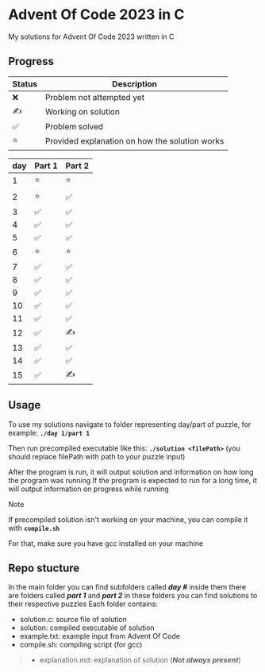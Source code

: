 # Advent Of Code 2023 in C

My solutions for Advent Of Code 2023 written in C

## Progress
| Status | Description |
| ------ | ----------- |
| ❌     | Problem not attempted yet |
| ✍     | Working on solution |
| ✅     | Problem solved |
| ⭐     | Provided explanation on how the solution works |

| day | Part 1 | Part 2 |
|-----|--------|--------|
| 1   |  ⭐   |   ⭐   |
| 2   |  ⭐   |   ✅   |
| 3   |  ✅   |   ✅   |
| 4   |  ✅   |   ✅   |
| 5   |  ✅   |   ✅   |
| 6   |  ⭐   |   ⭐   |
| 7   |  ✅   |   ✅   |
| 8   |  ✅   |   ✅   |
| 9   |  ✅   |   ✅   |
| 10  |  ✅   |   ✅   |
| 11  |  ✅   |   ✅   |
| 12  |  ✅   |   ✍   |
| 13  |  ✅   |   ✅   |
| 14  |  ✅   |   ✅   |
| 15  |  ✅   |   ✍   |




## Usage
To use my solutions navigate to folder representing day/part of puzzle, for example: **``./day 1/part 1``**


Then run precompiled executable like this: **``./solution <filePath>``** (you should replace filePath with path to your puzzle input)

After the program is run, it will output solution and information on how long the program was running
If the program is expected to run for a long time, it will output information on progress while running 


>[!NOTE]
>If precompiled solution isn't working on your machine, you can compile it with **``compile.sh``**
>
>For that, make sure you have gcc installed on your machine

## Repo stucture
In the main folder you can find subfolders called ***day #***
inside them there are folders called ***part 1*** and ***part 2***
in these folders you can find solutions to their respective puzzles
Each folder contains:
- solution.c: source file of solution
- solution: compiled executable of solution
- example.txt: example input from Advent Of Code
- compile.sh: compiling script (for gcc)
> - explanation.md: explanation of solution (***Not always present***)
